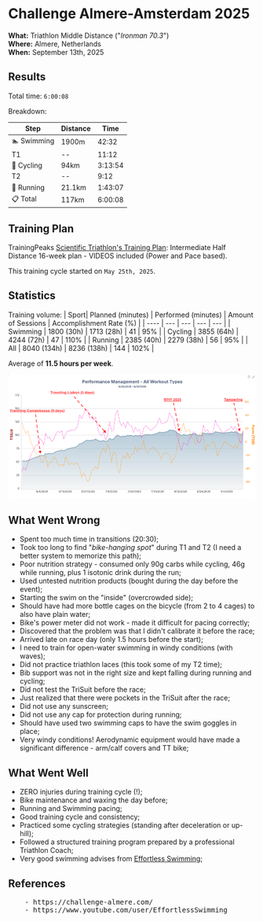 # Challenge Almere-Amsterdam 2025

**What:** Triathlon Middle Distance ("*Ironman 70.3*")  
**Where:** Almere, Netherlands  
**When:** September 13th, 2025  

## Results
Total time: `6:00:08`  

Breakdown:

| Step | Distance | Time |
| --- | --- | --- |
| 🏊 Swimming | 1900m | 42:32 |
| T1 | -- | 11:12 |
| 🚴 Cycling | 94km | 3:13:54 |
| T2 | -- | 9:12 |
| 🏃 Running | 21.1km | 1:43:07 |
| 📋 Total | 117km | 6:00:08 |

## Training Plan

TrainingPeaks [Scientific Triathlon's Training Plan](https://www.trainingpeaks.com/training-plans/triathlon/half-ironman/tp-157500/intermediate-half-distance-16-week-plan-videos-included-power-and-pace-based): Intermediate Half Distance 16-week plan - VIDEOS included (Power and Pace based).  
  
This training cycle started on `May 25th, 2025`.

## Statistics

Training volume:
| Sport| Planned (minutes) | Performed (minutes) | Amount of Sessions | Accomplishment Rate (%) |
| ---- | --- | --- | --- | --- |
| Swimming | 1800 (30h) | 1713 (28h) | 41 |  95% |
| Cycling | 3855 (64h) | 4244 (72h)  | 47  | 110% |
| Running | 2385 (40h) | 2279 (38h) | 56 | 95% |
| All | 8040 (134h) | 8236 (138h) | 144 | 102% | 

Average of **11.5 hours per week**.  

![TCL History](/2025/09_challenge_almere_amsterdam/image/tp_ctl_history.png)

## What Went Wrong

- Spent too much time in transitions (20:30);
- Took too long to find "*bike-hanging spot*" during T1 and T2 (I need a better system to memorize this path);
- Poor nutrition strategy - consumed only 90g carbs while cycling, 46g while running, plus 1 isotonic drink during the run;
- Used untested nutrition products (bought during the day before the event);
- Starting the swim on the "inside" (overcrowded side);
- Should have had more bottle cages on the bicycle (from 2 to 4 cages) to also have plain water;
- Bike's power meter did not work - made it difficult for pacing correctly;
- Discovered that the problem was that I didn't calibrate it before the race;
- Arrived late on race day (only 1.5 hours before the start);
- I need to train for open-water swimming in windy conditions (with waves);
- Did not practice triathlon laces (this took some of my T2 time);
- Bib support was not in the right size and kept falling during running and cycling;
- Did not test the TriSuit before the race;
- Just realized that there were pockets in the TriSuit after the race;
- Did not use any sunscreen;
- Did not use any cap for protection during running;
- Should have used two swimming caps to have the swim goggles in place;
- Very windy conditions! Aerodynamic equipment would have made a significant difference - arm/calf covers and TT bike;

## What Went Well

- ZERO injuries during training cycle (!);
- Bike maintenance and waxing the day before;
- Running and Swimming pacing;
- Good training cycle and consistency;
- Practiced some cycling strategies (standing after deceleration or up-hill);
- Followed a structured training program prepared by a professional Triathlon Coach;
- Very good swimming advises from [Effortless Swimming](https://www.youtube.com/user/EffortlessSwimming);

## References

<pre>
    - https://challenge-almere.com/
    - https://www.youtube.com/user/EffortlessSwimming
</pre>

